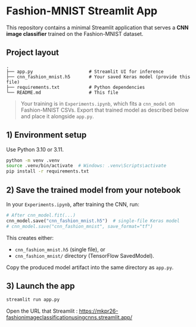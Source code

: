 # Fashion-MNIST Streamlit App

This repository contains a minimal Streamlit application that serves a **CNN image classifier** trained on the Fashion-MNIST dataset.

## Project layout

```
.
├── app.py                     # Streamlit UI for inference
├── cnn_fashion_mnist.h5       # Your saved Keras model (provide this file)
├── requirements.txt           # Python dependencies
└── README.md                  # This file
```

> Your training is in `Experiments.ipynb`, which fits a `cnn_model` on Fashion-MNIST CSVs. 
> Export that trained model as described below and place it alongside `app.py`.

## 1) Environment setup

Use Python 3.10 or 3.11.

```bash
python -m venv .venv
source .venv/bin/activate  # Windows: .venv\Scripts\activate
pip install -r requirements.txt
```

## 2) Save the trained model from your notebook

In your `Experiments.ipynb`, after training the CNN, run:

```python
# After cnn_model.fit(...)
cnn_model.save("cnn_fashion_mnist.h5")  # single-file Keras model
# cnn_model.save("cnn_fashion_mnist", save_format="tf")
```

This creates either:
- `cnn_fashion_mnist.h5` (single file), or
- `cnn_fashion_mnist/` directory (TensorFlow SavedModel).

Copy the produced model artifact into the same directory as `app.py`.

## 3) Launch the app

```bash
streamlit run app.py
```

Open the URL that Streamlit : https://mkpr26-fashionimageclassificationusingcnns.streamlit.app/



